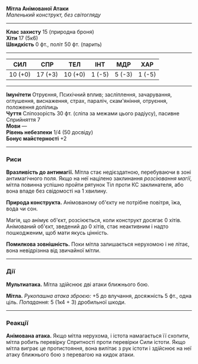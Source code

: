 **Мітла Анімованої Атаки**  
_Маленький конструкт, без світогляду_

---

**Клас захисту** 15 (природна броня)  
**Хіти** 17 (5к6)  
**Швидкість** 0 фт., політ 50 фт. (парить)

---

| **СИЛ** | СПР     | **ТЕЛ** | **ІНТ** | **МДР** | **ХАР** |
| ------- | ------- | ------- | ------- | ------- | ------- |
| 10 (+0) | 17 (+3) | 10 (+0) | 1 (-5)  | 5 (-3)  | 1 (-5)  |

---

**Імунітети** Отруєння, Психічний вплив; засліплення, зачарування, оглушення, виснаження, страх, параліч, скам'яніння, отруєння, положення долілиць  
**Чуття** Сліпозорість 30 фт. (сліпа за межами цього радіусу), пасивне Сприйняття 7  
**Мови** —  
**Рівень небезпеки** 1/4 (50 досвіду)  
**Бонус майстерності** +2

---

### **Риси**

**Вразливість до антимагії.** Мітла стає недієздатною, перебуваючи в зоні антимагічного поля. Якщо на неї націлено заклинання _розсіювання магії_, мітла повинна успішно пройти рятунок Тіл проти КС заклинателя, або вона впаде без свідомості на 1 хвилину.

**Природа конструкта.** Анімованому об'єкту не потрібне повітря, їжа, вода чи сон.

Магія, що анімує об'єкт, розсіюється, коли конструкт досягає 0 хітів. Анімований об'єкт, зведений до 0 хітів, стає неактивним і надто пошкодженим, щоб мати якусь цінність.

**Помилкова зовнішність.** Поки мітла залишається нерухомою і не літає, вона невідрізнна від звичайної мітли.

---

### **Дії**

**Мультиатака.** Мітла здійснює дві атаки ближнього бою.

**Мітла.** _Рукопашна атака зброєю:_ +5 до влучання, досяжність 5 фт., одна ціль. _Попадання:_ 5 (1к4 + 3) дробильної шкоди.

---

### **Реакції**

**Анімована атака.** Якщо мітла нерухома, і істота намагається її схопити, мітла робить перевірку Спритності проти перевірки Сили істоти. Якщо мітла виграє це протистояння, вона вилітає з рук істоти і здійснює на неї атаку ближнього бою з перевагою на кидок атаки.